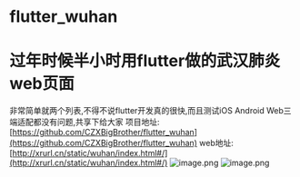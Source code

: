 # flutter_wuhan
# 过年时候半小时用flutter做的武汉肺炎web页面
非常简单就两个列表,不得不说flutter开发真的很快,而且测试iOS Android Web三端适配都没有问题,共享下给大家
项目地址:[https://github.com/CZXBigBrother/flutter_wuhan](https://github.com/CZXBigBrother/flutter_wuhan)
web地址:[http://xrurl.cn/static/wuhan/index.html#/](http://xrurl.cn/static/wuhan/index.html#/)
![image.png](https://upload-images.jianshu.io/upload_images/3258209-c17c0703a11d025f.png?imageMogr2/auto-orient/strip%7CimageView2/2/w/1240)
![image.png](https://upload-images.jianshu.io/upload_images/3258209-ade1e7742fce2133.png?imageMogr2/auto-orient/strip%7CimageView2/2/w/1240)
